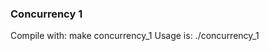 ### Concurrency 1 ###

Compile with:
 make concurrency_1
Usage is:
 ./concurrency_1 <number of threads> 
